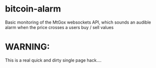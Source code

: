 bitcoin-alarm
=============

Basic monitoring of the MtGox websockets API, which sounds an audible alarm when the price crosses a users buy / sell values

WARNING:
========
This is a real quick and dirty single page hack....

